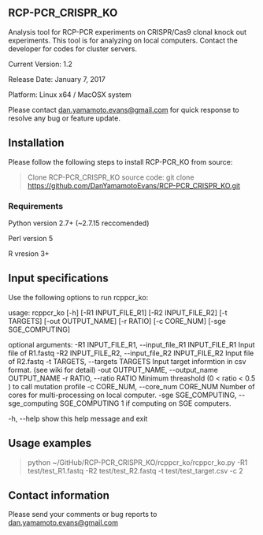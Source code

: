 ## RCP-PCR_CRISPR_KO
Analysis tool for RCP-PCR experiments on CRISPR/Cas9 clonal knock out experiments.
This tool is for analyzing on local computers. Contact the developer for codes for cluster servers.

Current Version: 1.2

Release Date: January 7, 2017

Platform: Linux x64 / MacOSX system

Please contact dan.yamamoto.evans@gmail.com for quick response to resolve any bug or feature update.

## Installation

Please follow the following steps to install RCP-PCR_KO from source:

>Clone RCP-PCR_CRISPR_KO source code: git clone https://github.com/DanYamamotoEvans/RCP-PCR_CRISPR_KO.git

### Requirements
Python version 2.7+ (~2.7.15 reccomended) 

Perl version 5

R vresion 3+ 

## Input specifications

Use the following options to run rcppcr_ko:

usage: rcppcr_ko [-h] [-R1 INPUT_FILE_R1] [-R2 INPUT_FILE_R2] [-t TARGETS]
                 [-out OUTPUT_NAME] [-r RATIO] [-c CORE_NUM]
                 [-sge SGE_COMPUTING]
                 
optional arguments:
  -R1 INPUT_FILE_R1, --input_file_R1 INPUT_FILE_R1
                        Input file of R1.fastq
  -R2 INPUT_FILE_R2, --input_file_R2 INPUT_FILE_R2
                        Input file of R2.fastq
  -t TARGETS, --targets TARGETS
                        Input target informtion in csv format. (see wiki for
                        detail)
  -out OUTPUT_NAME, --output_name OUTPUT_NAME
  -r RATIO, --ratio RATIO
                        Minimum threashold (0 < ratio < 0.5 ) to call mutation
                        profile
  -c CORE_NUM, --core_num CORE_NUM
                        Number of cores for multi-processing on local
                        computer.
  -sge SGE_COMPUTING, --sge_computing SGE_COMPUTING
                        1 if computing on SGE computers.

  -h, --help            show this help message and exit
  
## Usage examples

>python ~/GitHub/RCP-PCR_CRISPR_KO/rcppcr_ko/rcppcr_ko.py -R1 test/test_R1.fastq -R2 test/test_R2.fastq  -t test/test_target.csv -c 2 

## Contact information

Please send your comments or bug reports to dan.yamamoto.evans@gmail.com
